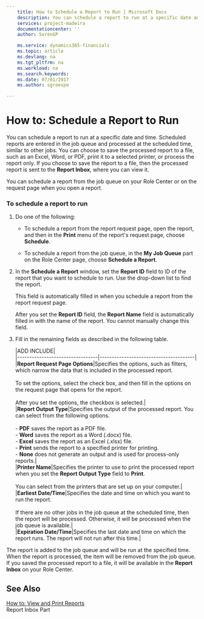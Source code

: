 ```yaml
---
    title: How to Schedule a Report to Run | Microsoft Docs
    description: You can schedule a report to run at a specific date and time. Scheduled reports are entered in the job queue and processed at the scheduled time, similar to other jobs. You can choose to save the processed report to a file, such as an Excel, Word, or PDF, print it to a selected printer, or process the report only. If you choose to save the report to a file, then the processed report is sent to the **Report Inbox**, where you can view it.
    services: project-madeira
    documentationcenter: ''
    author: SorenGP

    ms.service: dynamics365-financials
    ms.topic: article
    ms.devlang: na
    ms.tgt_pltfrm: na
    ms.workload: na
    ms.search.keywords:
    ms.date: 07/01/2017
    ms.author: sgroespe

---
```

# How to: Schedule a Report to Run
You can schedule a report to run at a specific date and time. Scheduled reports are entered in the job queue and processed at the scheduled time, similar to other jobs. You can choose to save the processed report to a file, such as an Excel, Word, or PDF, print it to a selected printer, or process the report only. If you choose to save the report to a file, then the processed report is sent to the **Report Inbox**, where you can view it.  
  
 You can schedule a report from the job queue on your Role Center or on the request page when you open a report.  
  
### To schedule a report to run  
  
1.  Do one of the following:  
  
    -   To schedule a report from the report request page, open the report, and then in the **Print** menu of the report's request page, choose **Schedule**.  
  
    -   To schedule a report from the job queue, in the **My Job Queue** part on the Role Center page, choose **Schedule a Report**.  
  
2.  In the **Schedule a Report** window, set the **Report ID** field to ID of the report that you want to schedule to run. Use the drop-down list to find the report.  
  
     This field is automatically filled in when you schedule a report from the report request page.  
  
     After you set the **Report ID** field, the **Report Name** field is automatically filled in with the name of the report. You cannot manually change this field.  
  
3.  Fill in the remaining fields as described in the following table.  
  
    |ADD INCLUDE<!--[!INCLUDE[bp_tablefield](../../includes/bp_tabledescription_md.md)]-->|  
    |---------------------------------|---------------------------------------|  
    |**Report Request Page Options**|Specifies the options, such as filters, which narrow the data that is included in the processed report.<br /><br /> To set the options, select the check box, and then fill in the options on the request page that opens for the report.<br /><br /> After you set the options, the checkbox is selected.|  
    |**Report Output Type**|Specifies the output of the processed report. You can select from the following options.<br /><br /> -   **PDF** saves the report as a PDF file.<br />-   **Word** saves the report as a Word (.docx) file.<br />-   **Excel** saves the report as an Excel (.xlsx) file.<br />-   **Print** sends the report to a specified printer for printing.<br />-   **None** does not generate an output and is used for process-only reports.|  
    |**Printer Name**|Specifies the printer to use to print the processed report when you set the **Report Output Type** field to **Print**.<br /><br /> You can select from the printers that are set up on your computer.|  
    |**Earliest Date/Time**|Specifies the date and time on which you want to run the report.<br /><br /> If there are no other jobs in the job queue at the scheduled time, then the report will be processed. Otherwise, it will be processed when the job queue is available.|  
    |**Expiration Date/Time**|Specifies the last date and time on which the report runs. The report will not run after this time.|  
  
 The report is added to the job queue and will be run at the specified time. When the report is processed, the item will be removed from the job queue. If you saved the processed report to a file, it will be available in the **Report Inbox** on your Role Center.  
  
## See Also  
 [How to: View and Print Reports](../FullExperience/how-to-view-and-print-reports.md)   
 Report Inbox Part